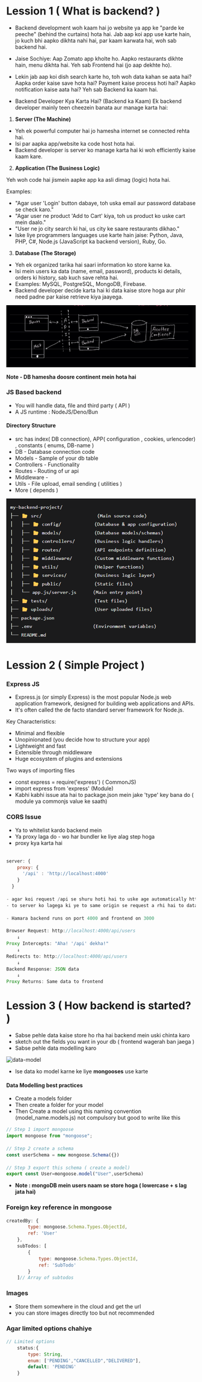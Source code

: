 # Lession 1 ( What is backend? )

- Backend development woh kaam hai jo website ya app ke "parde ke peeche" (behind the curtains) hota hai. Jab aap koi app use karte hain, jo kuch bhi aapko dikhta nahi hai, par kaam karwata hai, woh sab backend hai.

- Jaise Sochiye: Aap Zomato app kholte ho. Aapko restaurants dikhte hain, menu dikhta hai. Yeh sab Frontend hai (jo aap dekhte ho).
- Lekin jab aap koi dish search karte ho, toh woh data kahan se aata hai? Aapka order kaise save hota hai? Payment kaise process hoti hai? Aapko notification kaise aata hai? Yeh sab Backend ka kaam hai.
- Backend Developer Kya Karta Hai? (Backend ka Kaam)
Ek backend developer mainly teen cheezein banata aur manage karta hai:

1. **Server (The Machine)**

- Yeh ek powerful computer hai jo hamesha internet se connected rehta hai.
- Isi par aapka app/website ka code host hota hai.
- Backend developer is server ko manage karta hai ki woh efficiently kaise kaam kare.

2. **Application (The Business Logic)**

Yeh woh code hai jismein aapke app ka asli dimag (logic) hota hai.

Examples:

- "Agar user 'Login' button dabaye, toh uska email aur password database se check karo."
- "Agar user ne product 'Add to Cart' kiya, toh us product ko uske cart mein daalo."
- "User ne jo city search ki hai, us city ke saare restaurants dikhao."
- Iske liye programmers languages use karte hain jaise: Python, Java, PHP, C#, Node.js (JavaScript ka backend version), Ruby, Go.

3. **Database (The Storage)**

- Yeh ek organized tarika hai saari information ko store karne ka.
- Isi mein users ka data (name, email, password), products ki details, orders ki history, sab kuch save rehta hai.
- Examples: MySQL, PostgreSQL, MongoDB, Firebase.
- Backend developer decide karta hai ki data kaise store hoga aur phir need padne par kaise retrieve kiya jaayega.

![Backend-Architecture](./images/backend-archi.png)

**Note - DB hamesha doosre continent mein hota hai**


### JS Based backend

- You will handle data, file and third party ( API )
- A JS runtime : NodeJS/Deno/Bun

#### Directory Structure

- src has index( DB connection),  APP( configuration , cookies, urlencoder) , constants ( enums, DB-name )
- DB - Database connection code
- Models - Sample of your db table
- Controllers - Functionality
- Routes - Routing of ur api
- Middleware - 
- Utils - File upload, email sending ( utilities )
- More ( depends )

![directory-structure](./images/directory-structure.png)

# Lession 2 ( Simple Project )

### Express JS

- Express.js (or simply Express) is the most popular Node.js web application framework, designed for building web applications and APIs.
- It's often called the de facto standard server framework for Node.js.

Key Characteristics:

- Minimal and flexible
- Unopinionated (you decide how to structure your app)
- Lightweight and fast
- Extensible through middleware
- Huge ecosystem of plugins and extensions

Two ways of importing files

- const express = require('express') ( CommonJS)
- import express from 'express' (Module)
- Kabhi kabhi issue ata hai to package.json mein jake 'type' key bana do ( module ya commonjs value ke saath)

### CORS Issue

- Ya to whitelist kardo backend mein
- Ya proxy laga do - wo har bundler ke liye alag step hoga 
- proxy kya karta hai 

```jsx

server: {
    proxy: {
      '/api' : 'http://localhost:4000'
    }
  }

- agar koi request /api se shuru hoti hai to uske age automatically http://localhost:4000 ye  lag jaega
- to server ko lagega ki ye to same origin se request a rhi hai to data de dega

- Hamara backend runs on port 4000 and frontend on 3000

Browser Request: http://localhost:4000/api/users
    ↓
Proxy Intercepts: "Aha! '/api' dekha!"
    ↓
Redirects to: http://localhost:4000/api/users
    ↓
Backend Response: JSON data
    ↓
Proxy Returns: Same data to frontend

```

# Lession 3 ( How backend is started? )

- Sabse pehle data kaise store ho rha hai backend mein uski chinta karo
- sketch out the fields you want in your db ( frontend wagerah ban jaega )
- Sabse pehle data modelling karo

![data-model](./images/data-model.png.png)

- Ise data ko model karne ke liye **mongooses** use karte

#### Data Modelling best practices

- Create a models folder 
- Then create a folder for your model
- Then Create a model using this naming convention (model_name.models.js) not compulsory but good to write like this


```javascript
// Step 1 import mongoose
import mongoose from "mongoose";

// Step 2 create a schema
const userSchema = new mongoose.Schema({})

// Step 3 export this schema ( create a model)
export const User=mongoose.model("User",userSchema)
```

- **Note : mongoDB mein users naam se store hoga ( lowercase + s lag jata hai)**


### Foreign key reference in mongoose

```jsx
createdBy: {
        type: mongoose.Schema.Types.ObjectId,
        ref: 'User'
    },
    subTodos: [
        {
            type: mongoose.Schema.Types.ObjectId,
            ref: 'SubTodo'
        }
    ]// Array of subtodos
```

### Images

- Store them somewhere in the cloud and get the url
- you can store images directly too but not recommended

### Agar limited options chahiye

```jsx
// Limited options
    status:{
        type: String,
        enum: ['PENDING',"CANCELLED","DELIVERED"],
        default: 'PENDING'
    }
```

